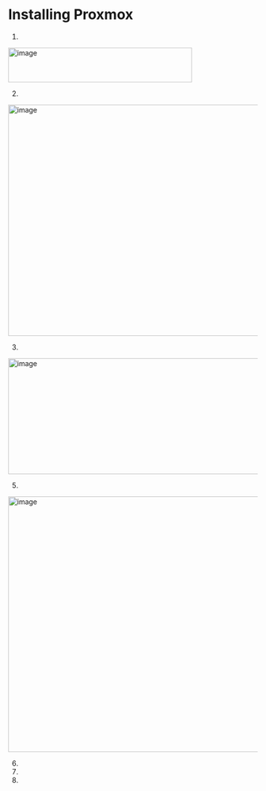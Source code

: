 # Installing Proxmox
1.
<img width="371" height="70" alt="image" src="https://github.com/user-attachments/assets/ad65ecc5-6661-42e1-a59b-d01e59c06cdd" />

2.
<img width="763" height="467" alt="image" src="https://github.com/user-attachments/assets/6eb47dd7-3d63-4a39-95dc-4fb067eea824" />

3. 
<img width="760" height="234" alt="image" src="https://github.com/user-attachments/assets/32d0ebc5-9cb7-4436-93f2-aa156282c4a0" />


5.

<img width="1028" height="516" alt="image" src="https://github.com/user-attachments/assets/85facf67-fa2e-4114-b8b2-a64ddf586261" />

6.

7.

8.






